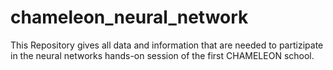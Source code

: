 # chameleon_neural_network
This Repository gives all data and information that are needed to partizipate in the neural networks hands-on session of the first CHAMELEON school.

